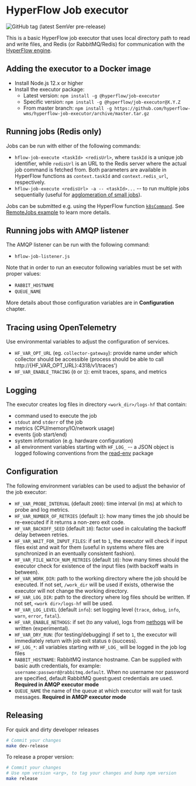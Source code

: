 # HyperFlow Job executor

![GitHub tag (latest SemVer pre-release)](https://img.shields.io/github/v/tag/hyperflow-wms/hyperflow-job-executor?include_prereleases&sort=date)

This is a basic HyperFlow job executor that uses local directory path to read and write files, and Redis (or RabbitMQ/Redis) for communication with the [HyperFlow engine](https://github.com/hyperflow-wms/hyperflow).

## Adding the executor to a Docker image
- Install Node.js 12.x or higher 
- Install the executor package: 
  * Latest version: `npm install -g @hyperflow/job-executor`
  * Specific version: `npm install -g @hyperflow/job-executor@X.Y.Z`
  * From master branch: `npm install -g https://github.com/hyperflow-wms/hyperflow-job-executor/archive/master.tar.gz`

## Running jobs (Redis only)
Jobs can be run with either of the following commands:
- `hflow-job-execute <taskId> <redisUrl>`, where `taskId` is a unique job identifier, while `redisUrl` is an URL to the Redis server where the actual job command is fetched from. Both parameters are available in HyperFlow functions as `context.taskId` and `context.redis_url`, respectively.
- `hflow-job-execute <redisUrl> -a -- <taskId>...` -- to run multiple jobs sequentially (useful for [agglomeration of small jobs](https://github.com/hyperflow-wms/hyperflow/wiki/Task-agglomeration)).

Jobs can be submitted e.g. using the HyperFlow function [`k8sCommand`](https://github.com/hyperflow-wms/hyperflow/blob/master/functions/kubernetes/k8sCommand.js). See [RemoteJobs example](https://github.com/hyperflow-wms/hyperflow/tree/master/examples/RemoteJobs) to learn more details.

## Running jobs with AMQP listener
The AMQP listener can be run with the following command:
- `hflow-job-listener.js`

Note that in order to run an executor following variables must be set with proper values:
- `RABBIT_HOSTNAME`
- `QUEUE_NAME`

More details about those configuration variables are in **Configuration** chapter.

## Tracing using OpenTelemetry
Use environmental variables to adjust the configuration of services.
- `HF_VAR_OPT_URL` (eg. `collector-gateway`): provide name under which collector should be accessible (process should be able to call http://{HF_VAR_OPT_URL}:4318/v1/traces')
- `HF_VAR_ENABLE_TRACING` (`0` or `1`): emit traces, spans, and metrics

## Logging
The executor creates log files in directory `<work_dir>/logs-hf` that contain:
- command used to execute the job
- `stdout` and `stderr` of the job
- metrics (CPU/memory/IO/network usage)
- events (job start/end)
- system information (e.g. hardware configuration)
- all environment variables starting with `HF_LOG_` -- a JSON object is logged following conventions from the [read-env](https://www.npmjs.com/package/read-env) package

## Configuration

The following environment variables can be used to adjust the behavior of the job executor:
- `HF_VAR_PROBE_INTERVAL` (default `2000`): time interval (in ms) at which to probe and log metrics.
- `HF_VAR_NUMBER_OF_RETRIES` (default `1`): how many times the job should be re-executed if it returns a non-zero exit code.  
- `HF_VAR_BACKOFF_SEED` (default `10`): factor used in calculating the backoff delay between retries.
- `HF_VAR_WAIT_FOR_INPUT_FILES`: if set to `1`, the executor will check if input files exist and wait for them (useful in systems where files are synchronized in an eventually consistent fashion).
- `HF_VAR_FILE_WATCH_NUM_RETRIES` (default `10`): how many times should the executor check for existence of the input files (with backoff waits in between).
- `HF_VAR_WORK_DIR`: path to the working directory where the job should be executed. If not set, `/work_dir` will be used if exists, otherwise the executor will not change the working directory.
- `HF_VAR_LOG_DIR`: path to the directory where log files should be written. If not set, `<work dir>/logs-hf` will be used.
- `HF_VAR_LOG_LEVEL` (default `info`): set logging level (`trace`, `debug`, `info`, `warn`, `error`, `fatal`).
- `HF_VAR_ENABLE_NETHOGS`: if set (to any value), logs from [nethogs](https://github.com/raboof/nethogs) will be written (experimental).
- `HF_VAR_DRY_RUN`: (for testing/debugging) if set to `1`, the executor will immediately return with job exit status `0` (success). 
- `HF_LOG_*`: all variables starting with `HF_LOG_` will be logged in the job log files
- `RABBIT_HOSTNAME`: RabbitMQ instance hostname. Can be supplied with basic auth credentials, for example: `username:password@rabbitmq.default`. 
When no username nor password are specified, default RabbitMQ guest:guest credentials are used. **Required in AMQP executor mode**
- `QUEUE_NAME` the name of the queue at which executor will wait for task messages. **Required in AMQP executor mode**

## Releasing

For quick and dirty developer releases

```bash
# Commit your changes
make dev-release
```

To release a proper version:

```bash
# Commit your changes
# Use npm version <arg>, to tag your changes and bump npm version
make release
```
